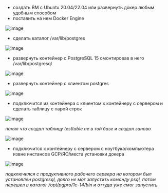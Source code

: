 * создать ВМ с Ubuntu 20.04/22.04 или развернуть докер любым удобным способом
* поставить на нем Docker Engine

![image](https://user-images.githubusercontent.com/40095258/231465293-ea0546ae-4309-435f-ac18-c2b426b6f05d.png)

* сделать каталог /var/lib/postgres

![image](https://user-images.githubusercontent.com/40095258/231465788-c35c54b7-8acb-45e6-9326-476937a97273.png)

* развернуть контейнер с PostgreSQL 15 смонтировав в него /var/lib/postgresql

![image](https://user-images.githubusercontent.com/40095258/231467001-5d4f617a-e349-4f8c-923e-924f4274a810.png)

* развернуть контейнер с клиентом postgres

![image](https://user-images.githubusercontent.com/40095258/231467650-f9710e57-ee83-403b-a6f8-0e163fc4c000.png)

* подключится из контейнера с клиентом к контейнеру с сервером и сделать таблицу с парой строк

![image](https://user-images.githubusercontent.com/40095258/231473700-dcd1a470-12b4-43a0-9e46-56be4f12b84b.png)

*понял что создал таблицу testtable не в той базе и создал заново*

![image](https://user-images.githubusercontent.com/40095258/231474090-9161689e-0660-4414-a6e7-0e1236ec2759.png)

* подключится к контейнеру с сервером с ноутбука/компьютера извне инстансов GCP/ЯО/места установки докера

![image](https://user-images.githubusercontent.com/40095258/231483577-b1e03207-fb9a-4e53-bdf5-4256405a4064.png)

*подключился с продуктивного рабочего сервера на котором был установлен postgresql, долго не мог запустить команду psql, потом перешел в каталог /opt/pgpro/1c-14/bin и оттуда уже смог запустить*

